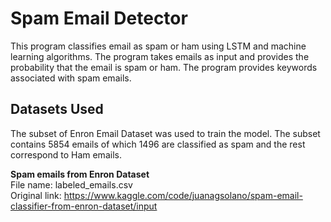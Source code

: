 # Spam Email Detector
This program classifies email as spam or ham using LSTM and machine learning algorithms. 
The program takes emails as input and provides the probability that the email is spam or ham. The program provides keywords associated with spam emails.

## Datasets Used
The subset of Enron Email Dataset was used to train the model. The subset contains 5854 emails of which 1496 are classified as spam and the rest correspond to Ham emails.  

<b>Spam emails from Enron Dataset</b> </br>
  File name: labeled_emails.csv </br>
  Original link: https://www.kaggle.com/code/juanagsolano/spam-email-classifier-from-enron-dataset/input </br>
